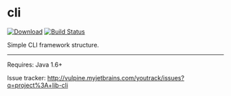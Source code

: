 cli
===

[![Download](https://api.bintray.com/packages/vpx/maven/cli/images/download.svg)](https://bintray.com/vpx/maven/cli/_latestVersion)
[![Build Status](http://ec2-54-87-131-122.compute-1.amazonaws.com/job/lib-cli/badge/icon)](http://ec2-54-87-131-122.compute-1.amazonaws.com/job/lib-cli)


Simple CLI framework structure.




----

Requires: Java 1.6+


Issue tracker: http://vulpine.myjetbrains.com/youtrack/issues?q=project%3A+lib-cli